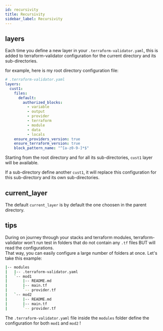 ```yaml
---
id: recursivity
title: Recursivity
sidebar_label: Recursivity
---
```

## layers
Each time you define a new layer in your `.terraform-validator.yaml`, this is added to terraform-validator configuration for the current directory and its sub-directories.

for example, here is my root directory configuration file:
```yaml
# .terraform-validator.yaml
layers:
  cust1:
    files:
      default:
        authorized_blocks:
          - variable
          - output
          - provider
          - terraform
          - module
          - data
          - locals
    ensure_providers_version: true
    ensure_terraform_version: true
    block_pattern_name: "^[a-z0-9-]*$"
```

Starting from the root directory and for all its sub-directories, `cust1` layer will be available.

If a sub-directory define another `cust1`, it will replace this configuration for this sub-directory and its own sub-directories.

## current_layer
The default `current_layer` is by default the one choosen in the parent directory.

## tips
During on journey through your stacks and terraform modules, terraform-validator won't run test in folders that do not contain any `.tf` files BUT will read the configurations.                    
That way, you can easily configure a large number of folders at once. Let's take this example:
```bash
|-- modules
|   |-- .terraform-validator.yaml
|   `-- mod1
|       |-- README.md
|       |-- main.tf
|       `-- provider.tf
|   `-- mod2
|       |-- README.md
|       |-- main.tf
|       `-- provider.tf
```
The `.terraform-validator.yaml` file inside the `modules` folder define the configuration for both `mod1` and `mod2` !
